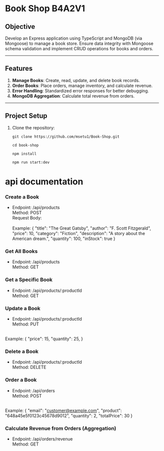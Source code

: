 # Book Shop B4A2V1

## Objective
Develop an Express application using TypeScript and MongoDB (via Mongoose) to manage a book store. Ensure data integrity with Mongoose schema validation and implement CRUD operations for books and orders.

---

## Features
1. **Manage Books**: Create, read, update, and delete book records.
2. **Order Books**: Place orders, manage inventory, and calculate revenue.
3. **Error Handling**: Standardized error responses for better debugging.
4. **MongoDB Aggregation**: Calculate total revenue from orders.

---

## Project Setup
1. Clone the repository:
   ```
   git clone https://github.com/msetu1/Book-Shop.git
   ```
   ```
   cd book-shop
   ```

   ```
   npm install
   ```

   ```
   npm run start:dev
   ```
# api documentation

### Create a Book
- Endpoint: /api/products <br>
Method: POST <br> 
Request Body: <br> <br>
Example:
{
  "title": "The Great Gatsby",
  "author": "F. Scott Fitzgerald",
  "price": 10,
  "category": "Fiction",
  "description": "A story about the American dream.",
  "quantity": 100,
  "inStock": true
}

### Get All Books
- Endpoint: /api/products <br>
Method: GET

### Get a Specific Book
- Endpoint: /api/products/:productId <br>
Method: GET

### Update a Book
- Endpoint: /api/products/:productId <br>
Method: PUT <br> <br>

Example:
{
  "price": 15,
  "quantity": 25,
}

### Delete a Book
- Endpoint: /api/products/:productId <br>
Method: DELETE

### Order a Book
- Endpoint: /api/orders<br>
Method: POST <br> <br>

Example:
{
  "email": "customer@example.com",
  "product": "648a45e5f0123c45678d9012",
  "quantity": 2,
  "totalPrice": 30
}

### Calculate Revenue from Orders (Aggregation)
- Endpoint: /api/orders/revenue<br>
Method: GET 

